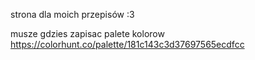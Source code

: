 strona dla moich przepisów :3 

musze gdzies zapisac palete kolorow
https://colorhunt.co/palette/181c143c3d37697565ecdfcc

